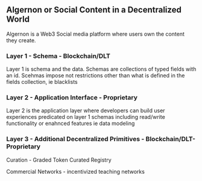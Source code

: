 ## Algernon or Social Content in a Decentralized World

Algernon is a Web3 Social media platform where users own the content they create.

### Layer 1 - Schema - Blockchain/DLT

Layer 1 is schema and the data. Schemas are collections of typed fields with an id. Scehmas impose not restrictions other than what is defined in the fields collection, ie blacklists


### Layer 2 - Application Interface - Proprietary

Layer 2 is the application layer where developers can build user experiences predicated on layer 1 schemas including read/write functionality or enahnced features ie data modeling


### Layer 3 - Additional Decentralized Primitives - Blockchain/DLT-Proprietary

  Curation
    - Graded Token Curated Registry
  
  Commercial Networks
    - incentivized teaching networks


